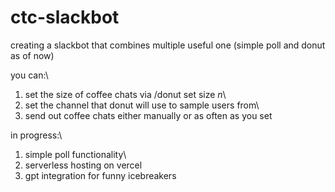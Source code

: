 # ctc-slackbot
creating a slackbot that combines multiple useful one (simple poll and donut as of now)

you can:\
1. set the size of coffee chats via /donut set size _n_\
2. set the channel that donut will use to sample users from\
3. send out coffee chats either manually or as often as you set

in progress:\
1. simple poll functionality\
2. serverless hosting on vercel
3. gpt integration for funny icebreakers 
